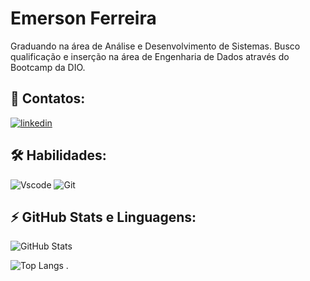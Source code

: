 
# Emerson Ferreira

Graduando na área de Análise e Desenvolvimento de Sistemas. Busco qualificação e inserção na área de Engenharia de Dados através do Bootcamp da DIO.






## 🔗 Contatos:
[![linkedin](https://img.shields.io/badge/linkedin-0A66C2?style=for-the-badge&logo=linkedin&logoColor=white)](https://www.linkedin.com/emerson-ferreira-70a0b1302)


## 🛠 Habilidades:

![Vscode](https://img.shields.io/badge/Vscode-007ACC?style=for-the-badge&logo=visual-studio-code&logoColor=white) ![Git](https://img.shields.io/badge/GIT-E44C30?style=for-the-badge&logo=git&logoColor=white)




## ⚡️ GitHub Stats e Linguagens:

![GitHub Stats](https://github-readme-stats.vercel.app/api?username=EmersonAF&theme=transparent&bg_color=000&border_color=30A3DC&show_icons=true&icon_color=30A3DC&title_color=E94D5F&text_color=FFF) 

![Top Langs](https://github-readme-stats-git-masterrstaa-rickstaa.vercel.app/api/top-langs/?username=EmersonAF&bg_color=000&border_color=30A3DC&title_color=E94D5F&text_color=FFF) .


